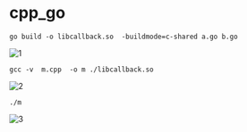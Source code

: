 # cpp_go
```
go build -o libcallback.so  -buildmode=c-shared a.go b.go
```
![1](https://user-images.githubusercontent.com/72860476/132514036-43bcec97-5949-4847-b18a-7d5ba44df25f.png)


```
gcc -v  m.cpp  -o m ./libcallback.so 
```
![2](https://user-images.githubusercontent.com/72860476/132514055-1613ff07-0976-41dd-913f-c3bad2a0eb1f.png)


```
./m
```
![3](https://user-images.githubusercontent.com/72860476/132514074-0534a57c-1ffa-43e4-920e-4cb689a4717d.png)

